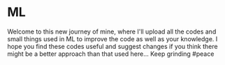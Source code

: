 # ML
Welcome to this new journey of mine, where I'll upload all the codes and small things used in ML to improve the code as well as your knowledge.
I hope you find these codes useful and suggest changes if you think there might be a better approach than that used here...
Keep grinding
#peace
